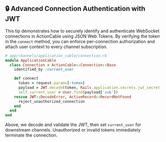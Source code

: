 ## 🔒 Advanced Connection Authentication with JWT
This tip demonstrates how to securely identify and authenticate WebSocket connections in ActionCable using JSON Web Tokens. By verifying the token in the `connect` method, you can enforce per-connection authorization and attach user context to every channel subscription.

```ruby
# app/channels/application_cable/connection.rb
module ApplicationCable
  class Connection < ActionCable::Connection::Base
    identified_by :current_user

    def connect
      token = request.params[:token]
      payload = JWT.decode(token, Rails.application.secrets.jwt_secret, true, algorithm: 'HS256').first
      self.current_user = User.find(payload['sub'])
    rescue JWT::DecodeError, ActiveRecord::RecordNotFound
      reject_unauthorized_connection
    end
  end
end
```

Above, we decode and validate the JWT, then set `current_user` for downstream channels. Unauthorized or invalid tokens immediately terminate the connection.